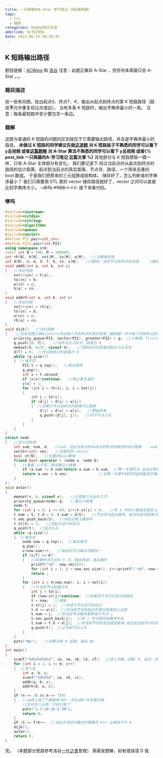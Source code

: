 ```yaml
---
title: 一只蒟蒻的A-Star 学习笔记（K短路例题）
tags:
  - C++
  - 搜索
categories: Dumby的OI生涯
abbrlink: 9cf82999
date: 2021-06-29 20:10:45
---
```

## K 短路输出路径
题目链接：[ACWing](https://www.acwing.com/problem/content/2623/) 和 [洛谷](https://www.luogu.com.cn/problem/P4467)
注意：此题正解非 A-Star ，但奈何本蒟蒻只会 A-Star 。。。

<!--more-->

### 题目描述
给一张有向图，给出起点S、终点T、K，输出从起点到终点的第 K 短路路径（路径**不**允许重复经过点或边）。
当有多条 K 短路时，输出字典序最小的一条。
注意：每条最短路中至少要包含一条边。
### 题解
这题与普通的 K 短路的问题的区别就在于它需要输出路径，并且是字典序最小的路径。
**未做过 K 短路的同学建议先做[这道题](https://www.acwing.com/problem/content/180/)**
**对 K 短路板子不熟悉的同学可以看下 y总视频 或者[这篇题解](https://www.acwing.com/file_system/file/content/whole/index/content/2469128/)**
**对 A-Star 算法不熟悉的同学可以看下 y总视频 或者{% post_link 一只蒟蒻的A-学习笔记 这篇文章 %}**
其他部分与 K 短路模板一模一样，只有 A-Star 主体部分有变化。
我们要记录下 经过当前点的从起点到终点的路径的估计距离、起点到当前点的真实距离、节点号、路径、一个用来去重的 bool 数组。
于是我们把原来的三元组换成结构体。
储存好了，怎么判断谁的字典序最小？
我们只需要用 STL 里的 vector 储存路径就好了，vector 之间可以直接比较字典序大小。 *~~（STL YYDS！！）~~* 
接下来看代码。
### 嗲吗
```cpp
#include<iostream>
#include<cstdio>
#include<cstring>
#include<algorithm>
#include<queue>
#include<vector>
#define PII pair<int,int>
#define PIII pair<int,PII>
using namespace std;
const int N = 100, M = 100000;
int rh[N], h[N], nxt[M], to[M], w[M];   //邻接表存储
int d[N], n, m, S, T, K, cn, v[N];   //d数组：当前节点到终点的估值     v数组：dijkstra中记录点是否走过
void addh(int a, int b, int c) 
{   //存正向图
	nxt[++cn] = h[a];
	to[cn] = b;
	w[cn] = c;
	h[a] = cn;
}
void addrh(int a, int b, int c) 
{   //存反向图
	nxt[++cn] = rh[a];
	to[cn] = b;
	w[cn] = c;
	rh[a] = cn;
}
void dijk()   //估价函数
{    //在反向图上跑dijkstra求出每个点到终点的真实距离（最短路）作为每个点到终点的估值
	priority_queue<PII, vector<PII>, greater<PII> > q;  //小根堆，first存到终点真实距离，second存节点号
	q.push({0, T});   //将终点压入队中，距离为 0 
	memset(d, 0x3f, sizeof d);   //将到终点的距离初始化为正无穷
	d[T] = 0;  //终点到终点的距离为 0
	while (q.size()) 
	{  //堆不空
		PII t = q.top();   //取出堆顶
		q.pop();
		int x = t.second;
		if (v[x])continue;   //防止重复遍历
		v[x] = 1;
		for (int i = rh[x]; i; i = nxt[i]) 
		{
			int j = to[i];
			if (d[j] > d[x] + w[i]) 
			{  //如果子节点到终点的距离可以更新
				d[j] = d[x] + w[i];   //更新距离
				q.push({d[j], j});   //将子节点入队
			}
		}
	}
}
struct node 
{   //定义结构体
	int sum, num, d;   //sum：经过当前点的从起点到终点的路径的估计距离    num: 节点号    d: 起点到当前点的真实距离
	vector<int> vec;   //存路径的 vector
	bool st[N];   //去重的bool数组
	friend bool operator < (node a, node b) 
	{   //重载 小于号，用来建立小根堆
		if (a.sum != b.sum)return a.sum > b.sum;  //第一关键字为 总估计距离sum
		return a.vec > b.vec;              //当第一关键字相同时返回路径字典序小的一个
	}
};
void astar() 
{
	memset(v, 0, sizeof v);   //记录每个点出队几次
	priority_queue<node> q;   //建立小根堆
	node t;
	for (int i = 0; i <= 60; i++)t.st[i] = 0;   //将 t 中的st数组全部定义成未出现过
	t.num = S, t.d = 0, t.sum = d[S];   //节点号为起点编号，起点到起点距离为 0，起点到终点的总估值为起点到终点的最短路
	t.vec.push_back(S);  //将起点推入路径中
	t.st[S] = 1;   //将起点设为到达过
	q.push(t);  //起点入队
	while (q.size()) 
	{  //堆未空
		node now = q.top();  //取出堆顶
		q.pop();
		v[now.num]++;   //取出的节点取出次数加一
		if (v[T] == K) 
		{   //如果终点已出队 K 次，输出路径，退出循环
			printf("%d", now.vec[0]);
			for (int i = 1; i < now.vec.size(); i++)printf("-%d", now.vec[i]);
			return ;
		}
		for (int i = h[now.num]; i; i = nxt[i]) 
		{   //从当前节点拓展出去
			int j = to[i];
			if (now.st[j])continue;  //如果该子节点已到过则跳过
			t = now;   //更新
			t.st[j] = 1;  //将该子节点设为到达过
			t.d += w[i];  //将当前节点到起点的真实距离加上边权
			t.num = j;  //将当前节点编号更新成子节点 j 
			t.vec.push_back(j);  //将 j 节点储存到路径中去
			t.sum = t.d + d[j];  //将当前节点的总估值更新成 起点到当前节点的真实距离 + 当前节点到终点的估值
			q.push(t);  //让当前节点入队
		}
	}
	puts("No");   //如果没有 K 短路，输出 No
}
int main() 
{
	scanf("%d%d%d%d%d", &n, &m, &K, &S, &T);  //读入点数、边数、K、起点、终点
	for (int i = 1; i <= m; i++) 
	{  //读入边
		int a, b, c;
		scanf("%d%d%d", &a, &b, &c);
		addh(a, b, c);
		addrh(b, a, c);
	}
	if (n == 30 && m == 759) 
	{   //出题人搞了个数据来卡A*，所以说A*非本题正解
	    //奈何本人太蒟，只好打表了
		puts("1-3-10-26-2-30");
		return 0;
	}
	if (S == T)K++;  //当起点与终点重合时需要将 K++ 让路径不为 0 
	dijk();
	astar();
	return 0;
}
```
完。
（本题部分思路参考洛谷[一叶之青](https://www.luogu.com.cn/user/288192)奆佬）
蒟蒻发题解，如有错误请 D 我